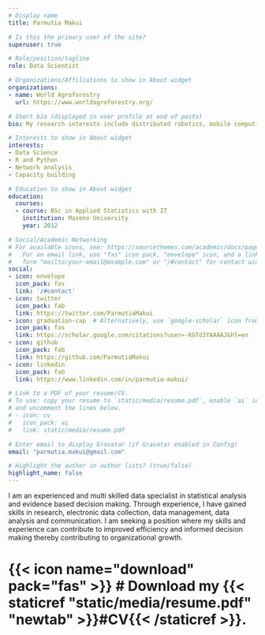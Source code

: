 ```yaml
---
# Display name
title: Parmutia Makui

# Is this the primary user of the site?
superuser: true

# Role/position/tagline
role: Data Scientist

# Organizations/Affiliations to show in About widget
organizations:
- name: World Agroforestry
  url: https://www.worldagroforestry.org/

# Short bio (displayed in user profile at end of posts)
bio: My research interests include distributed robotics, mobile computing and programmable matter.

# Interests to show in About widget
interests:
- Data Science
- R and Python
- Network analysis
- Capacity building

# Education to show in About widget
education:
  courses:
  - course: BSc in Applied Statistics with IT
    institution: Maseno University
    year: 2012

# Social/Academic Networking
# For available icons, see: https://sourcethemes.com/academic/docs/page-builder/#icons
#   For an email link, use "fas" icon pack, "envelope" icon, and a link in the
#   form "mailto:your-email@example.com" or "/#contact" for contact widget.
social:
- icon: envelope
  icon_pack: fas
  link: '/#contact'
- icon: twitter
  icon_pack: fab
  link: https://twitter.com/ParmutiaMakui
- icon: graduation-cap  # Alternatively, use `google-scholar` icon from `ai` icon pack
  icon_pack: fas
  link: https://scholar.google.com/citations?user=-KGTd3YAAAAJ&hl=en
- icon: github
  icon_pack: fab
  link: https://github.com/ParmutiaMakui
- icon: linkedin
  icon_pack: fab
  link: https://www.linkedin.com/in/parmutia-makui/

# Link to a PDF of your resume/CV.
# To use: copy your resume to `static/media/resume.pdf`, enable `ai` icons in `params.toml`, 
# and uncomment the lines below.
# - icon: cv
#   icon_pack: ai
#   link: static/media/resume.pdf

# Enter email to display Gravatar (if Gravatar enabled in Config)
email: "parmutia.makui@gmail.com"

# Highlight the author in author lists? (true/false)
highlight_name: false
---
```


I am an experienced and multi skilled data specialist in
statistical analysis and evidence based decision
making. Through experience, I have gained skills in research, electronic
data collection, data management, data analysis and communication. I am
seeking a position where my skills and experience can contribute to
improved efficiency and informed decision making thereby contributing to
organizational growth.

# {{< icon name="download" pack="fas" >}} # Download my {{< staticref "static/media/resume.pdf" "newtab" >}}#CV{{< /staticref >}}.

